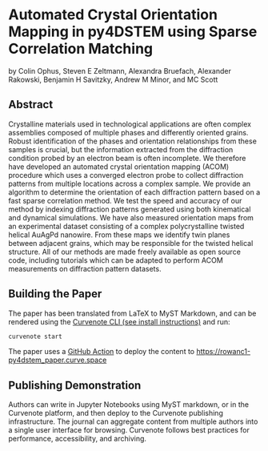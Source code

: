 # Automated Crystal Orientation Mapping in py4DSTEM using Sparse Correlation Matching

by Colin Ophus, Steven E Zeltmann, Alexandra Bruefach, Alexander Rakowski, Benjamin H Savitzky, Andrew M Minor, and MC Scott

## Abstract

Crystalline materials used in technological applications are often complex assemblies composed of multiple phases and differently oriented grains. Robust identification of the phases and orientation relationships from these samples is crucial, but the information extracted from the diffraction condition probed by an electron beam is often incomplete. We therefore have developed an automated crystal orientation mapping (ACOM) procedure which uses a converged electron probe to collect diffraction patterns from multiple locations across a complex sample. We provide an algorithm to determine the orientation of each diffraction pattern based on a fast sparse correlation method. We test the speed and accuracy of our method by indexing diffraction patterns generated using both kinematical and dynamical simulations. We have also measured orientation maps from an experimental dataset consisting of a complex polycrystalline twisted helical AuAgPd nanowire. From these maps we identify twin planes between adjacent grains, which may be responsible for the twisted helical structure. All of our methods are made freely available as open source code, including tutorials which can be adapted to perform ACOM measurements on diffraction pattern datasets.

## Building the Paper

The paper has been translated from LaTeX to MyST Markdown, and can be rendered using the [Curvenote CLI (see install instructions)](https://curvenote.com/docs/cli/installing) and run:

```bash
curvenote start
```

The paper uses a [GitHub Action](https://curvenote.com/docs/web/github-action) to deploy the content to <https://rowanc1-py4dstem_paper.curve.space>

## Publishing Demonstration

Authors can write in Jupyter Notebooks using MyST markdown, or in the Curvenote platform, and then deploy to the Curvenote publishing infrastructure. The journal can aggregate content from multiple authors into a single user interface for browsing. Curvenote follows best practices for performance, accessibility, and archiving.

